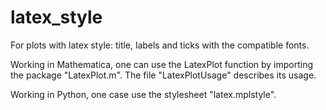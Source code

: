 # latex_style
For plots with latex style: title, labels and ticks with the compatible fonts. 

Working in Mathematica, one can use the LatexPlot function by importing the package "LatexPlot.m". The file "LatexPlotUsage" describes its usage.

Working in Python, one case use the stylesheet "latex.mplstyle". 

